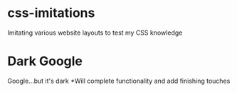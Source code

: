 # css-imitations
Imitating various website layouts to test my CSS knowledge

# Dark Google
Google...but it's dark
*Will complete functionality and add finishing touches
